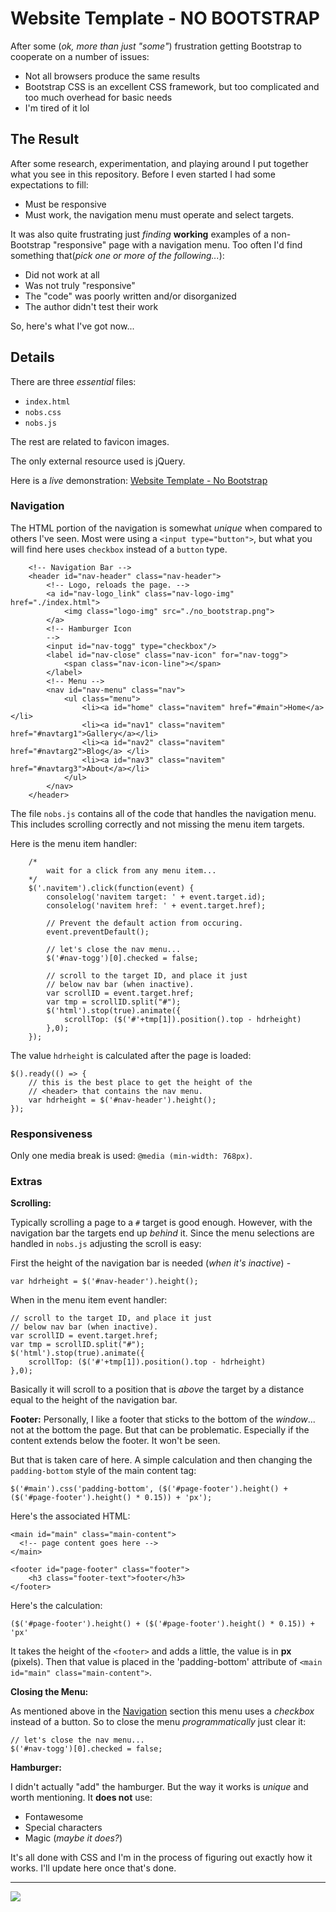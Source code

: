 # Website Template - NO BOOTSTRAP

After some (*ok, more than just "some"*) frustration getting Bootstrap to cooperate on a number of issues:

* Not all browsers produce the same results
* Bootstrap CSS is an excellent CSS framework, but too complicated and too much overhead for basic needs
* I'm tired of it lol

## The Result

After some research, experimentation, and playing around I put together what you see in this repository. Before I even started I had some expectations to fill:

* Must be responsive
* Must work, the navigation menu must operate and select targets.

It was also quite frustrating just *finding* **working** examples of a non-Bootstrap "responsive" page with a navigation menu. Too often I'd find something that(*pick one or more of the following...*):

* Did not work at all
* Was not truly "responsive"
* The "code" was poorly written and/or disorganized
* The author didn't test their work

So, here's what I've got now...

## Details

There are three *essential* files:

* `index.html`
* `nobs.css`
* `nobs.js`

The rest are related to favicon images.

The only external resource used is jQuery.

Here is a *live* demonstration: [Website Template - No Bootstrap](<https://webexperiment.info/portfolio/wtnobs/>)

### Navigation

The HTML portion of the navigation is somewhat *unique* when compared to others I've seen. Most were using a `<input type="button">`, but what you will find here uses `checkbox` instead of a `button` type.

```
    <!-- Navigation Bar -->
    <header id="nav-header" class="nav-header">
        <!-- Logo, reloads the page. -->
        <a id="nav-logo_link" class="nav-logo-img" href="./index.html">
            <img class="logo-img" src="./no_bootstrap.png">
        </a>
        <!-- Hamburger Icon 
        -->
        <input id="nav-togg" type="checkbox"/>
        <label id="nav-close" class="nav-icon" for="nav-togg">
            <span class="nav-icon-line"></span>
        </label>
        <!-- Menu -->
        <nav id="nav-menu" class="nav">
            <ul class="menu">
                <li><a id="home" class="navitem" href="#main">Home</a></li>
                <li><a id="nav1" class="navitem" href="#navtarg1">Gallery</a></li>
                <li><a id="nav2" class="navitem" href="#navtarg2">Blog</a> </li>
                <li><a id="nav3" class="navitem" href="#navtarg3">About</a></li>
            </ul>
        </nav>
    </header>
```

The file `nobs.js` contains all of the code that handles the navigation menu. This includes scrolling correctly and not missing the menu item targets.

Here is the menu item handler:

```
    /*
        wait for a click from any menu item... 
    */
    $('.navitem').click(function(event) {
        consolelog('navitem target: ' + event.target.id);
        consolelog('navitem href: ' + event.target.href);

        // Prevent the default action from occuring.
        event.preventDefault();

        // let's close the nav menu...
        $('#nav-togg')[0].checked = false;

        // scroll to the target ID, and place it just 
        // below nav bar (when inactive).
        var scrollID = event.target.href;
        var tmp = scrollID.split("#");
        $('html').stop(true).animate({
            scrollTop: ($('#'+tmp[1]).position().top - hdrheight)
        },0);
    });
```

The value `hdrheight` is calculated after the page is loaded:

```
$().ready(() => {
    // this is the best place to get the height of the 
    // <header> that contains the nav menu.
    var hdrheight = $('#nav-header').height();
});
```

### Responsiveness

Only one media break is used: `@media (min-width: 768px)`. 

### Extras

**Scrolling:**

Typically scrolling a page to a `#` target is good enough. However, with the navigation bar the targets end up *behind* it. Since the menu selections are handled in `nobs.js` adjusting the scroll is easy:

First the height of the navigation bar is needed (*when it's inactive*) -

```
var hdrheight = $('#nav-header').height();
```

When in the menu item event handler:

```
// scroll to the target ID, and place it just 
// below nav bar (when inactive).
var scrollID = event.target.href;
var tmp = scrollID.split("#");
$('html').stop(true).animate({
    scrollTop: ($('#'+tmp[1]).position().top - hdrheight)
},0);
```

Basically it will scroll to a position that is *above* the target by a distance equal to the height of the navigation bar.

**Footer:** Personally, I like a footer that sticks to the bottom of the *window*... not at the bottom the page. But that can be problematic. Especially if the content extends below the footer. It won't be seen.

But that is taken care of here. A simple calculation and then changing the `padding-bottom` style of the main content tag:

```
$('#main').css('padding-bottom', ($('#page-footer').height() + ($('#page-footer').height() * 0.15)) + 'px');
```

Here's the associated HTML:

```
<main id="main" class="main-content">
  <!-- page content goes here -->
</main>

<footer id="page-footer" class="footer">
    <h3 class="footer-text">footer</h3>
</footer>
```

Here's the calculation:

```
($('#page-footer').height() + ($('#page-footer').height() * 0.15)) + 'px'
``` 

It takes the height of the `<footer>` and adds a little, the value is in **px** (pixels). Then that value is placed in the 'padding-bottom' attribute of `<main id="main" class="main-content">`.

**Closing the Menu:**

As mentioned above in the [Navigation](#navigation) section this menu uses a *checkbox* instead of a button. So to close the menu *programmatically* just clear it:

```
// let's close the nav menu...
$('#nav-togg')[0].checked = false;
```

**Hamburger:**

I didn't actually "add" the hamburger. But the way it works is *unique* and worth mentioning. It **does not** use:

* Fontawesome
* Special characters
* Magic (*maybe it does?*)

It's all done with CSS and I'm in the process of figuring out exactly how it works. I'll update here once that's done.

---
<img src="http://webexperiment.info/extcounter/mdcount.php?id=website_template-no_bootstrap">

